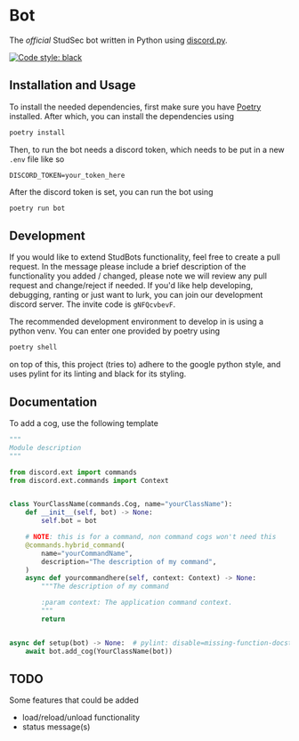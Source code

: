 # Bot
The *official* StudSec bot written in Python using [discord.py](https://discordpy.readthedocs.io/en/stable/).

[![Code style: black](https://img.shields.io/badge/code%20style-black-000000.svg)](https://github.com/psf/black)

## Installation and Usage
To install the needed dependencies, first make sure you have [Poetry](https://python-poetry.org/docs/#installation)
 installed. After which, you can install the dependencies using

```sh
poetry install
```

Then, to run the bot needs a discord token, which needs to be put in a new 
 `.env` file like so

```
DISCORD_TOKEN=your_token_here
```

After the discord token is set, you can run the bot using

```sh
poetry run bot
```

## Development
If you would like to extend StudBots functionality, feel free to create a pull
 request. In the message please include a brief description of the functionality
 you added / changed, please note we will review any pull request and
 change/reject if needed. If you'd like help developing, debugging, ranting or
 just want to lurk, you can join our development discord server. The invite code
 is `gNFQcvbevF`.

The recommended development environment to develop in is using a python venv.
 You can enter one provided by poetry using

```sh
poetry shell
```

on top of this, this project (tries to) adhere to the google python style, and
 uses pylint for its linting and black for its styling.

## Documentation
To add a cog, use the following template

```py
"""
Module description
"""

from discord.ext import commands
from discord.ext.commands import Context


class YourClassName(commands.Cog, name="yourClassName"):
    def __init__(self, bot) -> None:
        self.bot = bot

    # NOTE: this is for a command, non command cogs won't need this
    @commands.hybrid_command(
        name="yourCommandName",
        description="The description of my command",
    )
    async def yourcommandhere(self, context: Context) -> None:
        """The description of my command

        :param context: The application command context.
        """
        return


async def setup(bot) -> None:  # pylint: disable=missing-function-docstring
    await bot.add_cog(YourClassName(bot))
```

## TODO
Some features that could be added
- load/reload/unload functionality
- status message(s)
